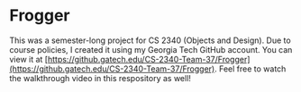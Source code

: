 # Frogger
This was a semester-long project for CS 2340 (Objects and Design). Due to course policies, I created it using my Georgia Tech GitHub account. You can view it at [https://github.gatech.edu/CS-2340-Team-37/Frogger](https://github.gatech.edu/CS-2340-Team-37/Frogger). Feel free to watch the walkthrough video in this respository as well!
